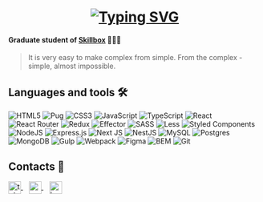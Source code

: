 <h1 align="center"> 
  <a href="https://git.io/typing-svg"><img src="https://readme-typing-svg.herokuapp.com?font=Fira+Code&weight=600&size=32&pause=1000&color=2787F7&width=435&lines=Hi+there%2C+I'm+Mikhail%F0%9F%91%8B" alt="Typing SVG" /></a>
</h1>
<!--  Hi there, I'm Mikhail👋 -->

#### Graduate student of [Skillbox](https://skillbox.ru) 👨🏽‍🎓

>  It is very easy to make complex from simple. From the complex - simple, almost impossible.

## Languages and tools 🛠

![HTML5](https://img.shields.io/badge/html5-%23E34F26.svg?style=for-the-badge&logo=html5&logoColor=white)
![Pug](https://img.shields.io/badge/-Pug-f5f5f5?style=for-the-badge&logo=pug&logoColor=A86454)
![CSS3](https://img.shields.io/badge/css3-%231572B6.svg?style=for-the-badge&logo=css3&logoColor=white)
![JavaScript](https://img.shields.io/badge/javascript-%23323330.svg?style=for-the-badge&logo=javascript&logoColor=%23F7DF1E)
![TypeScript](https://img.shields.io/badge/typescript-%23007ACC.svg?style=for-the-badge&logo=typescript&logoColor=white)
![React](https://img.shields.io/badge/react-%2320232a.svg?style=for-the-badge&logo=react&logoColor=%2361DAFB)
![React Router](https://img.shields.io/badge/React_Router-CA4245?style=for-the-badge&logo=react-router&logoColor=white)
![Redux](https://img.shields.io/badge/redux-%23593d88.svg?style=for-the-badge&logo=redux&logoColor=white)
![Effector](https://img.shields.io/badge/-Effector-orange?style=for-the-badge)
![SASS](https://img.shields.io/badge/SASS-hotpink.svg?style=for-the-badge&logo=SASS&logoColor=white)
![Less](https://img.shields.io/badge/less-2B4C80?style=for-the-badge&logo=less&logoColor=white)
![Styled Components](https://img.shields.io/badge/styled--components-DB7093?style=for-the-badge&logo=styled-components&logoColor=white)
![NodeJS](https://img.shields.io/badge/node.js-6DA55F?style=for-the-badge&logo=node.js&logoColor=white)
![Express.js](https://img.shields.io/badge/express.js-%23404d59.svg?style=for-the-badge&logo=express&logoColor=%2361DAFB)
![Next JS](https://img.shields.io/badge/Next-black?style=for-the-badge&logo=next.js&logoColor=white)
![NestJS](https://img.shields.io/badge/nestjs-%23E0234E.svg?style=for-the-badge&logo=nestjs&logoColor=white)
![MySQL](https://img.shields.io/badge/mysql-%2300f.svg?style=for-the-badge&logo=mysql&logoColor=white)
![Postgres](https://img.shields.io/badge/postgres-%23316192.svg?style=for-the-badge&logo=postgresql&logoColor=white)
![MongoDB](https://img.shields.io/badge/MongoDB-%234ea94b.svg?style=for-the-badge&logo=mongodb&logoColor=white)
![Gulp](https://img.shields.io/badge/GULP-%23CF4647.svg?style=for-the-badge&logo=gulp&logoColor=white)
![Webpack](https://img.shields.io/badge/webpack-%238DD6F9.svg?style=for-the-badge&logo=webpack&logoColor=black)
![Figma](https://img.shields.io/badge/figma-%23F24E1E.svg?style=for-the-badge&logo=figma&logoColor=white)
![BEM](https://img.shields.io/badge/-BEM-f5f5f5?style=for-the-badge)
![Git](https://img.shields.io/badge/git%20-%23F05033.svg?&style=for-the-badge&logo=git&logoColor=white)

<!-- ## GitHub Stats 📈 -->

<!-- [![wakatime](https://wakatime.com/badge/user/4762c287-47a9-4282-b1c8-a3149ffe73d8.svg)](https://wakatime.com/@4762c287-47a9-4282-b1c8-a3149ffe73d8)
<sup>Since January 2023</sup> -->

<!-- ![wakatime stats](https://github-readme-stats.vercel.app/api/wakatime?username=@Mikhail_Yanov&layout=compact&theme=transparent) -->

<!-- <a href="https://github.com/Mikhail39yanov">
  <img align="center" src="https://github-readme-stats.vercel.app/api/top-langs/?username=Mikhail39yanov&layout=compact&theme=transparent" />
</a> -->
<!-- <a href="https://github.com/Mikhail39yanov">
  <img align="center" src="https://github-readme-stats.vercel.app/api?username=Mikhail39yanov&show_icons=true&theme=transparent" />
</a> -->

<!-- ## Education 🎓

[![codewars](https://www.codewars.com/users/Mikhail39yanov/badges/small)](https://www.codewars.com/users/Mikhail39yanov) -->

## Contacts 📲

<a href="https://t.me/Mikhail_yanov" target="blank">
  <img align="center" src="https://cdn-icons-png.flaticon.com/512/2111/2111646.png" alt="telegram" height="25" width="25" />
</a>&nbsp;&nbsp;
<a href="mailto:yanovmikhailco@ya.ru" target="blank">
  <img align="center" src="https://upload.wikimedia.org/wikipedia/commons/5/55/Yandex_Mail_icon.svg" alt="yandex" height="25" width="25" />
</a>&nbsp;&nbsp;
<a href="https://career.habr.com/mikhail_yanov" target="blank"><img align="center" src="https://pbs.twimg.com/profile_images/1205171034938335232/Hor30ilG_400x400.jpg" alt="habr career" height="25" width="25" /></a>

<!-- [![willianrod's wakatime stats](https://github-readme-stats.vercel.app/api/wakatime?username=Mikhail_Yanov)](https://wakatime.com/dashboard) -->


<!-- [![trophy](https://github-profile-trophy.vercel.app/?username=Mikhail39yanov&theme=algolia)](https://github.com/ryo-ma/github-profile-trophy) -->
  

<!--
**Mikhail39yanov/Mikhail39yanov** is a ✨ _special_ ✨ repository because its `README.md` (this file) appears on your GitHub profile.

Here are some ideas to get you started:

- 🔭 I’m currently working on ...
- 🌱 I’m currently learning ...
- 👯 I’m looking to collaborate on ...
- 🤔 I’m looking for help with ...
- 💬 Ask me about ...
- 📫 How to reach me: ...
- 😄 Pronouns: ...
- ⚡ Fun fact: ...
-->
